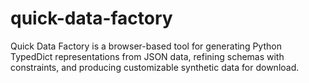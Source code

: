 # quick-data-factory
Quick Data Factory is a browser-based tool for generating Python TypedDict representations from JSON data, refining schemas with constraints, and producing customizable synthetic data for download.
